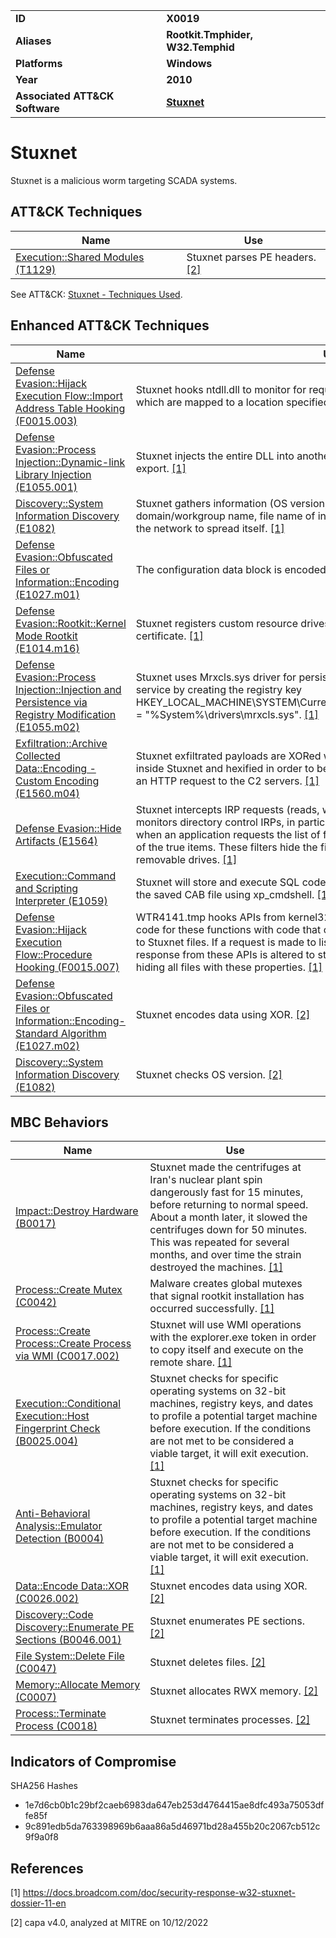 <table>
<tr>
<td><b>ID</b></td>
<td><b>X0019</b></td>
</tr>
<tr>
<td><b>Aliases</b></td>
<td><b>Rootkit.Tmphider, W32.Temphid</b></td>
</tr>
<tr>
<td><b>Platforms</b></td>
<td><b>Windows</b></td>
</tr>
<tr>
<td><b>Year</b></td>
<td><b>2010</b></td>
</tr>
<tr>
<td><b>Associated ATT&CK Software</b></td>
<td><b><a href="https://attack.mitre.org/software/S0603/">Stuxnet</a></b></td>
</tr>
</table>


# Stuxnet

Stuxnet is a malicious worm targeting SCADA systems.

## ATT&CK Techniques

|Name|Use|
|---|---|
|[Execution::Shared Modules (T1129)](https://attack.mitre.org/techniques/T1129)|Stuxnet parses PE headers. [[2]](#2)|

See ATT&CK: [Stuxnet - Techniques Used](https://attack.mitre.org/software/S0603/).

## Enhanced ATT&CK Techniques

|Name|Use|
|---|---|
|[Defense Evasion::Hijack Execution Flow::Import Address Table Hooking (F0015.003)](../defense-evasion/hijack-execution-flow.md)|Stuxnet hooks ntdll.dll to monitor for requests to load specially crafted file names, which are mapped to a location specified by Stuxnet. [[1]](#1)|
|[Defense Evasion::Process Injection::Dynamic-link Library Injection (E1055.001)](../defense-evasion/process-injection.md)|Stuxnet injects the entire DLL into another process and then calls the particular export. [[1]](#1)|
|[Discovery::System Information Discovery (E1082)](../discovery/system-information-discovery.md)|Stuxnet gathers information (OS version, workgroup status, computer name, domain/workgroup name, file name of infected project file) about each computer in the network to spread itself. [[1]](#1)|
|[Defense Evasion::Obfuscated Files or Information::Encoding (E1027.m01)](../defense-evasion/obfuscated-files-or-information.md)|The configuration data block is encoded with a NOT XOR 0xFF operation. [[1]](#1)|
|[Defense Evasion::Rootkit::Kernel Mode Rootkit (E1014.m16)](../defense-evasion/rootkit.md)|Stuxnet registers custom resource drives signed with a legitimate Realtek digital certificate. [[1]](#1)|
|[Defense Evasion::Process Injection::Injection and Persistence via Registry Modification (E1055.m02)](../defense-evasion/process-injection.md)|Stuxnet uses Mrxcls.sys driver for persistence. It is registered as a boot start service by creating the registry key HKEY_LOCAL_MACHINE\SYSTEM\CurrentControlSet\Services\MRxCIs\"ImagePath" = "%System%\drivers\mrxcls.sys". [[1]](#1)|
|[Exfiltration::Archive Collected Data::Encoding - Custom Encoding (E1560.m04)](../exfiltration/archive-collected-data.md)|Stuxnet exfiltrated payloads are XORed with a static 31-byte long byte string found inside Stuxnet and hexified in order to be passed on as an ASCII data parameter in an HTTP request to the C2 servers. [[1]](#1)|
|[Defense Evasion::Hide Artifacts (E1564)](../defense-evasion/hide-artifacts.md)|Stuxnet intercepts IRP requests (reads, writes) to devices (NFTS, FAT, CD-ROM). It monitors directory control IRPs, in particular directory query notifications, such that when an application requests the list of files, it returns a Stuxnet-specified subset of the true items. These filters hide the files used by Stuxnet to spread through removable drives. [[1]](#1)|
|[Execution::Command and Scripting Interpreter (E1059)](../execution/command-and-scripting-interpreter.md)|Stuxnet will store and execute SQL code that will extract and execute Stuxnet from the saved CAB file using xp_cmdshell. [[1]](#1)|
|[Defense Evasion::Hijack Execution Flow::Procedure Hooking (F0015.007)](../defense-evasion/hijack-execution-flow.md)|WTR4141.tmp hooks APIs from kernel32.dll and ntdll.dll and replaces the original code for these functions with code that checks for files with properties pertaining to Stuxnet files. If a request is made to list a file with the specified properties, the response from these APIs is altered to state that the file does not exist, thereby hiding all files with these properties. [[1]](#1)|
|[Defense Evasion::Obfuscated Files or Information::Encoding-Standard Algorithm (E1027.m02)](../defense-evasion/obfuscated-files-or-information.md)|Stuxnet encodes data using XOR. [[2]](#2)|
|[Discovery::System Information Discovery (E1082)](../discovery/system-information-discovery.md)|Stuxnet checks OS version. [[2]](#2)|

## MBC Behaviors

|Name|Use|
|---|---|
|[Impact::Destroy Hardware (B0017)](../impact/destroy-hardware.md)|Stuxnet made the centrifuges at Iran's nuclear plant spin dangerously fast for 15 minutes, before returning to normal speed. About a month later, it slowed the centrifuges down for 50 minutes. This was repeated for several months, and over time the strain destroyed the machines. [[1]](#1)|
|[Process::Create Mutex (C0042)](../micro-behaviors/process/create-mutex.md)|Malware creates global mutexes that signal rootkit installation has occurred successfully. [[1]](#1)|
|[Process::Create Process::Create Process via WMI (C0017.002)](../micro-behaviors/process/create-process.md)|Stuxnet will use WMI operations with the explorer.exe token in order to copy itself and execute on the remote share. [[1]](#1)|
|[Execution::Conditional Execution::Host Fingerprint Check (B0025.004)](../execution/conditional-execution.md)|Stuxnet checks for specific operating systems on 32-bit machines, registry keys, and dates to profile a potential target machine before execution. If the conditions are not met to be considered a viable target, it will exit execution. [[1]](#1)|
|[Anti-Behavioral Analysis::Emulator Detection (B0004)](../anti-behavioral-analysis/emulator-detection.md)|Stuxnet checks for specific operating systems on 32-bit machines, registry keys, and dates to profile a potential target machine before execution. If the conditions are not met to be considered a viable target, it will exit execution. [[1]](#1)|
|[Data::Encode Data::XOR (C0026.002)](../micro-behaviors/data/encode-data.md)|Stuxnet encodes data using XOR. [[2]](#2)|
|[Discovery::Code Discovery::Enumerate PE Sections (B0046.001)](../discovery/code-discovery.md)|Stuxnet enumerates PE sections. [[2]](#2)|
|[File System::Delete File (C0047)](../micro-behaviors/file-system/delete-file.md)|Stuxnet deletes files. [[2]](#2)|
|[Memory::Allocate Memory (C0007)](../micro-behaviors/memory/allocate-memory.md)|Stuxnet allocates RWX memory. [[2]](#2)|
|[Process::Terminate Process (C0018)](../micro-behaviors/process/terminate-process.md)|Stuxnet terminates processes. [[2]](#2)|

## Indicators of Compromise

SHA256 Hashes
- 1e7d6cb0b1c29bf2caeb6983da647eb253d4764415ae8dfc493a75053dffe85f
- 9c891edb5da763398969b6aaa86a5d46971bd28a455b20c2067cb512c9f9a0f8

## References

<a name="1">[1]</a> https://docs.broadcom.com/doc/security-response-w32-stuxnet-dossier-11-en

<a name="2">[2]</a> capa v4.0, analyzed at MITRE on 10/12/2022